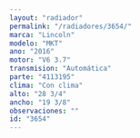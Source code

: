 ```yaml
---
layout: "radiador"
permalink: "/radiadores/3654/"
marca: "Lincoln"
modelo: "MKT"
ano: "2016"
motor: "V6 3.7"
transmision: "Automática"
parte: "4113195"
clima: "Con clima"
alto: "28 3/4"
ancho: "19 3/8"
observaciones: ""
id: "3654"
---
```


